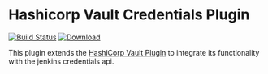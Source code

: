 # Hashicorp Vault Credentials Plugin
[![Build Status](https://travis-ci.org/buildit/hashicorp-vault-credentials-plugin.svg?branch=master)](https://travis-ci.org/buildit/hashicorp-vault-credentials-plugin) 
[ ![Download](https://api.bintray.com/packages/buildit/maven/hashicorp-vault-credentials-plugin/images/download.svg) ](https://bintray.com/buildit/maven/hashicorp-vault-credentials-plugin/_latestVersion) 

This plugin extends the [HashiCorp Vault Plugin](https://wiki.jenkins-ci.org/display/JENKINS/HashiCorp+Vault+Plugin) to integrate its functionality with the jenkins credentials api.